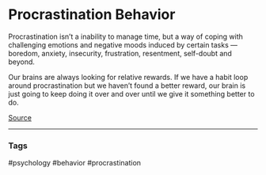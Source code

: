 # Procrastination Behavior

Procrastination isn’t a inability to manage time, but a way of coping with challenging emotions and negative moods induced by certain tasks — boredom, anxiety, insecurity, frustration, resentment, self-doubt and beyond.

Our brains are always looking for relative rewards. If we have a habit loop around procrastination but we haven’t found a better reward, our brain is just going to keep doing it over and over until we give it something better to do.

[Source](https://www.nytimes.com/2019/03/25/smarter-living/why-you-procrastinate-it-has-nothing-to-do-with-self-control.html)

---
### Tags
#psychology #behavior #procrastination
